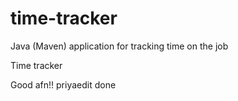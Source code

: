 # time-tracker
Java (Maven) application for tracking time on the job

Time tracker

Good afn!!
priyaedit
done
